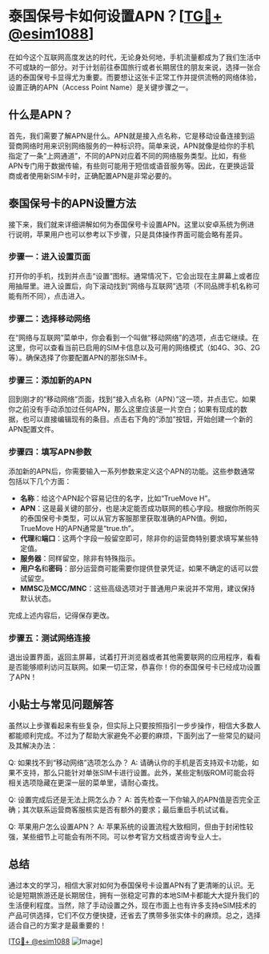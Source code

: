 # 泰国保号卡如何设置APN？[[TG💪+ @esim1088](https://t.me/s/esim1088)]

在如今这个互联网高度发达的时代，无论身处何地，手机流量都成为了我们生活中不可或缺的一部分。对于计划前往泰国旅行或者长期居住的朋友来说，选择一张合适的泰国保号卡显得尤为重要。而要想让这张卡正常工作并提供流畅的网络体验，设置正确的APN（Access Point Name）是关键步骤之一。

## 什么是APN？

首先，我们需要了解APN是什么。APN就是接入点名称，它是移动设备连接到运营商网络时用来识别网络服务的一种标识符。简单来说，APN就像是给你的手机指定了一条“上网通道”，不同的APN对应着不同的网络服务类型。比如，有些APN专门用于数据传输，有些则可能用于短信或语音服务等。因此，在更换运营商或者使用新SIM卡时，正确配置APN是非常必要的。

## 泰国保号卡的APN设置方法

接下来，我们就来详细讲解如何为泰国保号卡设置APN。这里以安卓系统为例进行说明，苹果用户也可以参考以下步骤，只是具体操作界面可能会略有差异。

### 步骤一：进入设置页面

打开你的手机，找到并点击“设置”图标。通常情况下，它会出现在主屏幕上或者应用抽屉里。进入设置后，向下滚动找到“网络与互联网”选项（不同品牌手机名称可能有所不同），点击进入。

### 步骤二：选择移动网络

在“网络与互联网”菜单中，你会看到一个叫做“移动网络”的选项，点击它继续。在这里，你可以查看当前已启用的SIM卡信息以及可用的网络模式（如4G、3G、2G等）。确保选择了你要配置APN的那张SIM卡。

### 步骤三：添加新的APN

回到刚才的“移动网络”页面，找到“接入点名称（APN）”这一项，并点击它。如果你之前没有手动添加过任何APN，那么这里应该是一片空白；如果有现成的数据，也可以直接编辑现有的条目。点击右下角的“添加”按钮，开始创建一个新的APN配置文件。

### 步骤四：填写APN参数

添加新的APN后，你需要输入一系列参数来定义这个APN的功能。这些参数通常包括以下几个方面：

- **名称**：给这个APN起个容易记住的名字，比如“TrueMove H”。
- **APN**：这是最关键的部分，也是决定能否成功联网的核心字段。根据你所购买的泰国保号卡类型，可以从官方客服那里获取准确的APN值。例如，TrueMove H的APN通常是“true.th”。
- **代理**和**端口**：这两个字段一般留空即可，除非你的运营商特别要求填写某些特定值。
- **服务器**：同样留空，除非有特殊指示。
- **用户名**和**密码**：部分运营商可能需要你提供登录凭证，如果不确定的话可以尝试留空。
- **MMSC**及**MCC/MNC**：这些高级选项对于普通用户来说并不常用，建议保持默认状态。

完成上述内容后，记得保存更改。

### 步骤五：测试网络连接

退出设置界面，返回主屏幕，试着打开浏览器或者其他需要联网的应用程序，看看是否能够顺利访问互联网。如果一切正常，恭喜你！你的泰国保号卡已经成功设置了APN！

## 小贴士与常见问题解答

虽然以上步骤看起来有些复杂，但实际上只要按照指引一步步操作，相信大多数人都能顺利完成。不过为了帮助大家避免不必要的麻烦，下面列出了一些常见的疑问及其解决办法：

Q: 如果找不到“移动网络”选项怎么办？
A: 请确认你的手机是否支持双卡功能，如果不支持，那么只能针对单张SIM卡进行设置。此外，某些定制版ROM可能会将相关选项隐藏在更深一层的菜单里，请耐心查找。

Q: 设置完成后还是无法上网怎么办？
A: 首先检查一下你输入的APN值是否完全正确；其次联系运营商客服核实是否有额外的要求；最后重启手机试试看。

Q: 苹果用户怎么设置APN？
A: 苹果系统的设置流程大致相同，但由于封闭性较强，某些细节上可能会有所不同。可以参考官方文档或咨询专业人士。

## 总结

通过本文的学习，相信大家对如何为泰国保号卡设置APN有了更清晰的认识。无论是短期旅游还是长期居住，拥有一张稳定可靠的本地SIM卡都能大大提升我们的生活便利程度。当然，除了手动设置之外，现在市面上也有许多支持eSIM技术的产品可供选择，它们不仅方便快捷，还省去了携带多张实体卡的麻烦。总之，选择适合自己的方案才是最重要的！

[[TG💪+ @esim1088](https://t.me/s/esim1088) ![Image](https://i.postimg.cc/4NQfJmqS/Snipaste-2025-05-13-00-14-12.png)]